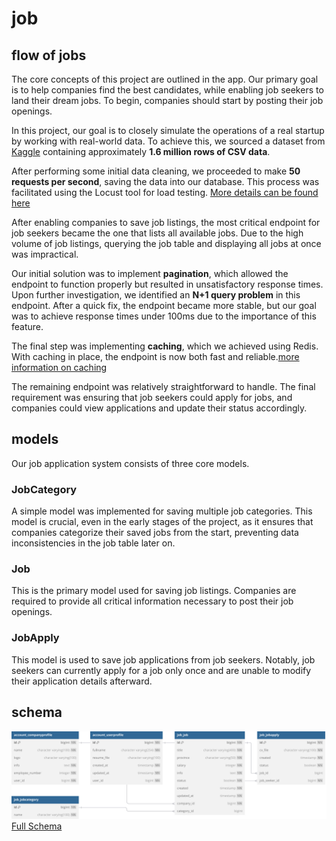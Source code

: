 # job
## flow of jobs
The core concepts of this project are outlined in the app. Our primary goal is to help companies find the best candidates, while enabling job seekers to land their dream jobs. To begin, companies should start by posting their job openings.

In this project, our goal is to closely simulate the operations of a real startup by working with real-world data. To achieve this, we sourced a dataset from [Kaggle](https://www.kaggle.com) containing approximately **1.6 million rows of CSV data**.

After performing some initial data cleaning, we proceeded to make **50 requests per second**, saving the data into our database. This process was facilitated using the Locust tool for load testing. [More details can be found here](#)

After enabling companies to save job listings, the most critical endpoint for job seekers became the one that lists all available jobs. Due to the high volume of job listings, querying the job table and displaying all jobs at once was impractical.

Our initial solution was to implement **pagination**, which allowed the endpoint to function properly but resulted in unsatisfactory response times. Upon further investigation, we identified an **N+1 query problem** in this endpoint. After a quick fix, the endpoint became more stable, but our goal was to achieve response times under 100ms due to the importance of this feature.

The final step was implementing **caching**, which we achieved using Redis. With caching in place, the endpoint is now both fast and reliable.[more information on caching](cash.md#)

The remaining endpoint was relatively straightforward to handle. The final requirement was ensuring that job seekers could apply for jobs, and companies could view applications and update their status accordingly.


## models
Our job application system consists of three core models.


### JobCategory
A simple model was implemented for saving multiple job categories. This model is crucial, even in the early stages of the project, as it ensures that companies categorize their saved jobs from the start, preventing data inconsistencies in the job table later on.

### Job
This is the primary model used for saving job listings. Companies are required to provide all critical information necessary to post their job openings.


### JobApply 
This model is used to save job applications from job seekers. Notably, job seekers can currently apply for a job only once and are unable to modify their application details afterward.




## schema

![Screenshot](img/job-sc.svg)
[Full Schema](models.md)
